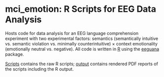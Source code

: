 # mci_emotion: R Scripts for EEG Data Analysis

Hosts code for data analysis for an EEG language comprehension experiment with two experimental factors: semantics (semantically intuitive vs. semantic violation vs. minimally counterintuitive) × context emotionality (emotionally neutral vs. negative). All code is written in [R](https://www.r-project.org) using the [eeguana](https://github.com/bnicenboim/eeguana) package.

[Scripts](https://github.com/alexenge/mci_emotion/tree/master/scripts) contains the raw R scripts; [output](https://github.com/alexenge/mci_emotion/tree/master/output) contains rendered PDF reports of the scripts including the R output.

